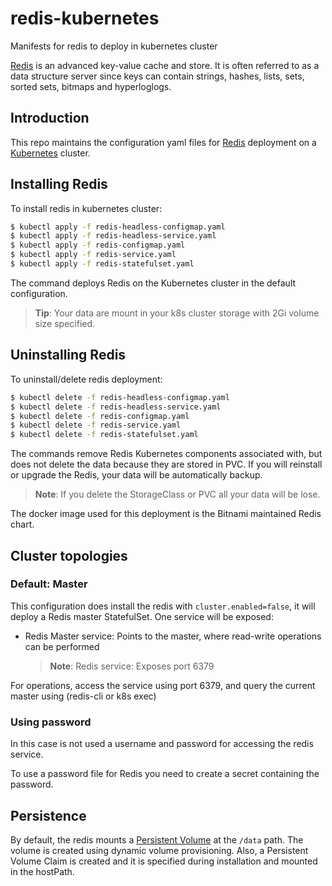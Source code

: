 # redis-kubernetes
Manifests for redis to deploy in kubernetes cluster

[Redis](http://redis.io/) is an advanced key-value cache and store. It is often referred to as a data structure server since keys can contain strings, hashes, lists, sets, sorted sets, bitmaps and hyperloglogs.

## Introduction

This repo maintains the configuration yaml files for [Redis](https://github.com/bitnami/bitnami-docker-redis) deployment on a [Kubernetes](http://kubernetes.io) cluster.

## Installing Redis 

To install redis in kubernetes cluster:

```bash
$ kubectl apply -f redis-headless-configmap.yaml
$ kubectl apply -f redis-headless-service.yaml
$ kubectl apply -f redis-configmap.yaml
$ kubectl apply -f redis-service.yaml
$ kubectl apply -f redis-statefulset.yaml
```

The command deploys Redis on the Kubernetes cluster in the default configuration. 

> **Tip**: Your data are mount in your k8s cluster storage with 2Gi volume size specified.

## Uninstalling Redis

To uninstall/delete redis deployment:

```bash
$ kubectl delete -f redis-headless-configmap.yaml
$ kubectl delete -f redis-headless-service.yaml
$ kubectl delete -f redis-configmap.yaml
$ kubectl delete -f redis-service.yaml
$ kubectl delete -f redis-statefulset.yaml
```

The commands remove Redis Kubernetes components associated with, but does not delete the data because they are stored in PVC.
If you will reinstall or upgrade the Redis, your data will be automatically backup.

> **Note**: If you delete the StorageClass or PVC all your data will be lose.

The docker image used for this deployment is the Bitnami maintained Redis chart.


## Cluster topologies

### Default: Master

This configuration does install the redis with `cluster.enabled=false`, it will deploy a Redis master StatefulSet. One service will be exposed:

   - Redis Master service: Points to the master, where read-write operations can be performed
       > **Note**: Redis service: Exposes port 6379

For operations, access the service using port 6379, and query the current master using (redis-cli or k8s exec)


### Using password
In this case is not used a username and password for accessing the redis service.

To use a password file for Redis you need to create a secret containing the password.

## Persistence

By default, the redis mounts a [Persistent Volume](http://kubernetes.io/docs/user-guide/persistent-volumes/) at the `/data` path. The volume is created using dynamic volume provisioning. 
Also, a Persistent Volume Claim is created and it is specified during installation and mounted in the hostPath.
